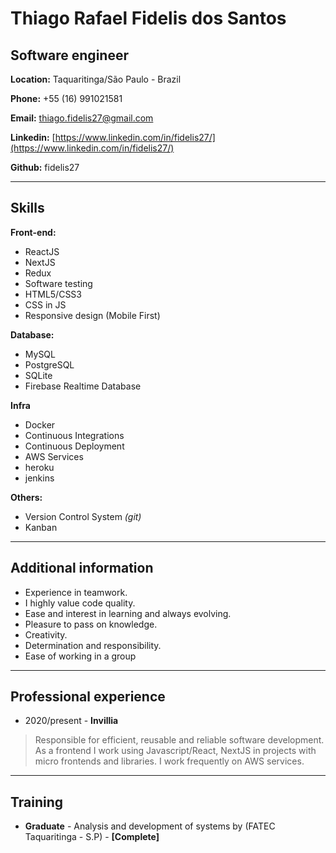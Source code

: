 # Thiago Rafael Fidelis dos Santos

## Software engineer


**Location:** Taquaritinga/São Paulo - Brazil

**Phone:** +55 (16) 991021581

**Email:** thiago.fidelis27@gmail.com

**Linkedin:** [https://www.linkedin.com/in/fidelis27/](https://www.linkedin.com/in/fidelis27/)

**Github:** fidelis27

---

## Skills


**Front-end:**
* ReactJS
* NextJS
* Redux
* Software testing
* HTML5/CSS3
* CSS in JS
* Responsive design (Mobile First)

**Database:**
* MySQL
* PostgreSQL
* SQLite
* Firebase Realtime Database


**Infra**
* Docker
* Continuous Integrations
* Continuous Deployment
* AWS Services
* heroku
* jenkins



**Others:**
* Version Control System *(git)*
* Kanban

---

## Additional information

* Experience in teamwork.
* I highly value code quality.
* Ease and interest in learning and always evolving.
* Pleasure to pass on knowledge.
* Creativity.
* Determination and responsibility.
* Ease of working in a group

---

## Professional experience

* 2020/present - **Invillia**
> Responsible for efficient, reusable and reliable software development. As a frontend I work using Javascript/React, NextJS in projects with micro frontends and libraries. I work frequently on AWS services.

---

## Training

* **Graduate** - Analysis and development of systems by (FATEC Taquaritinga - S.P) - **[Complete]**